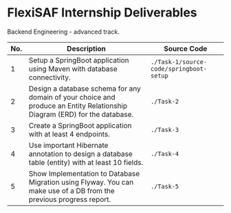 # FlexiSAF Internship Deliverables

Backend Engineering - advanced track.

|  No.     | Description | Source Code |
| -------- | ----------- | ----------- |
| 1        | Setup a SpringBoot application using Maven with database connectivity. | `./Task-1/source-code/springboot-setup` |
| 2        | Design a database schema for any domain of your choice and produce an Entity Relationship Diagram (ERD) for the database. | `./Task-2` |
| 3        | Create a SpringBoot application with at least 4 endpoints. | `./Task-3` |
| 4        | Use important Hibernate annotation to design a database table (entity) with at least 10 fields. | `./Task-4` |
| 5        | Show Implementation to Database Migration using Flyway. You can make use of a DB from the previous progress report. | `./Task-5` |
